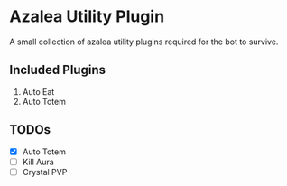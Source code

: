 # Azalea Utility Plugin
A small collection of azalea utility plugins required for the bot to survive.

## Included Plugins
1. Auto Eat
2. Auto Totem

## TODOs

- [x] Auto Totem
- [ ] Kill Aura
- [ ] Crystal PVP